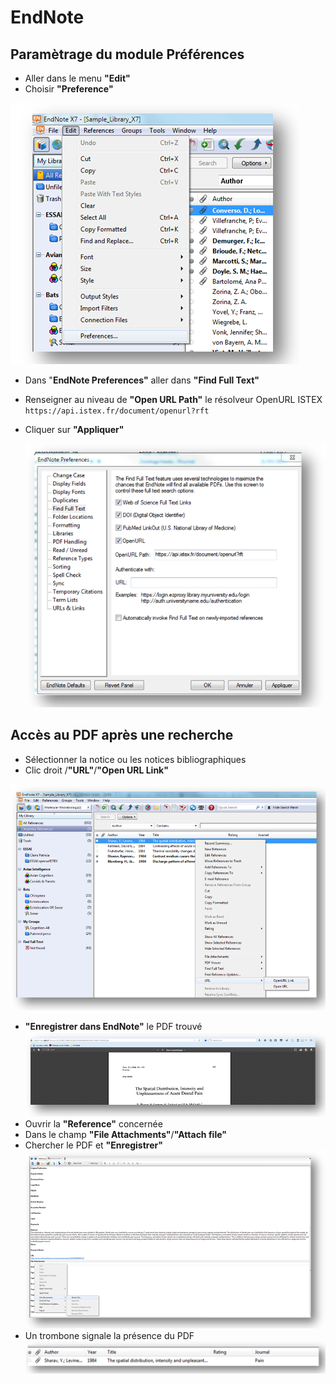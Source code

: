 # EndNote

## Paramètrage du module Préférences

* Aller dans le menu **"Edit"**
* Choisir **"Preference"**

![Sch&#xE9;ma moduleeditEndnote1](../../.gitbook/assets/Endnote1.PNG)

* Dans "**EndNote Preferences"** aller dans **"Find Full Text"**
* Renseigner au niveau de **"Open URL Path"** le résolveur OpenURL ISTEX `https://api.istex.fr/document/openurl?rft`
* Cliquer sur **"Appliquer"**

  ![Sch&#xE9;ma moduleprefEndNote2](../../.gitbook/assets/EndNote2.PNG)

## Accès au PDF après une recherche

* Sélectionner la notice ou les notices bibliographiques
* Clic droit /**"URL"**/**"Open URL Link"**

![Sch&#xE9;ma modulebibEndNote3](../../.gitbook/assets/Endnote3.PNG)

* **"Enregistrer dans EndNote"** le PDF trouvé ![Sch&#xE9;ma modulenoticeEndNote4](../../.gitbook/assets/EndNote4.PNG)
* Ouvrir la **"Reference"** concernée
* Dans le champ **"File Attachments"**/**"Attach file"**
* Chercher le PDF et **"Enregistrer"** ![Sch&#xE9;ma modulenoticebibEndNote5](../../.gitbook/assets/EndNote5.PNG)
* Un trombone signale la présence du PDF ![Sch&#xE9;ma modulefichierEndNote6](../../.gitbook/assets/EndNote6.PNG)

